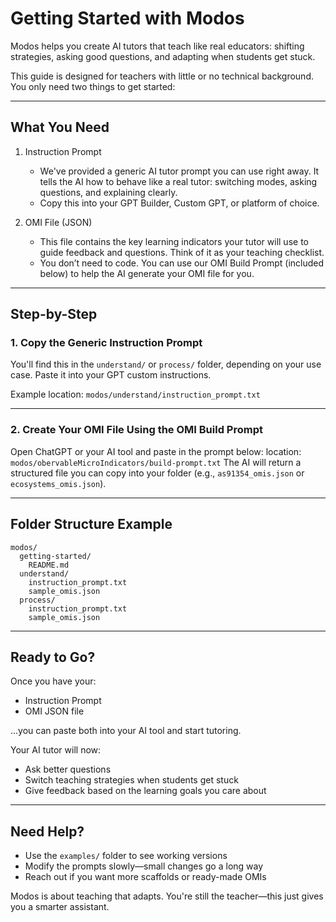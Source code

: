 # Getting Started with Modos

Modos helps you create AI tutors that teach like real educators: shifting strategies, asking good questions, and adapting when students get stuck.

This guide is designed for teachers with little or no technical background.
You only need two things to get started:

---

## What You Need

1. Instruction Prompt  
   - We've provided a generic AI tutor prompt you can use right away. It tells the AI how to behave like a real tutor: switching modes, asking questions, and explaining clearly.  
   - Copy this into your GPT Builder, Custom GPT, or platform of choice.

2. OMI File (JSON)  
   - This file contains the key learning indicators your tutor will use to guide feedback and questions. Think of it as your teaching checklist.  
   - You don’t need to code. You can use our OMI Build Prompt (included below) to help the AI generate your OMI file for you.

---

## Step-by-Step

### 1. Copy the Generic Instruction Prompt  
You'll find this in the `understand/` or `process/` folder, depending on your use case. Paste it into your GPT custom instructions.

Example location: `modos/understand/instruction_prompt.txt`

---

### 2. Create Your OMI File Using the OMI Build Prompt  
Open ChatGPT or your AI tool and paste in the prompt below:
location: `modos/obervableMicroIndicators/build-prompt.txt`
The AI will return a structured file you can copy into your folder (e.g., `as91354_omis.json` or `ecosystems_omis.json`).

---

## Folder Structure Example
```
modos/
  getting-started/
    README.md
  understand/
    instruction_prompt.txt
    sample_omis.json
  process/
    instruction_prompt.txt
    sample_omis.json
```

---

## Ready to Go?  
Once you have your:
- Instruction Prompt  
- OMI JSON file  

...you can paste both into your AI tool and start tutoring.

Your AI tutor will now:
- Ask better questions  
- Switch teaching strategies when students get stuck  
- Give feedback based on the learning goals you care about

---

## Need Help?
- Use the `examples/` folder to see working versions  
- Modify the prompts slowly—small changes go a long way  
- Reach out if you want more scaffolds or ready-made OMIs

Modos is about teaching that adapts. You're still the teacher—this just gives you a smarter assistant.
